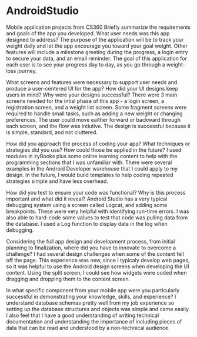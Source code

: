 # AndroidStudio
Mobile application projects from CS360
Briefly summarize the requirements and goals of the app you developed. What user needs was this app designed to address?
The purpose of the application will be to track your weight daily and let the app encourage you toward your goal weight. 
Other features will include a milestone greeting during the progress, a login entry to secure your data, and an email reminder. 
The goal of this application for each user is to see your progress day to day, as you go through a weight-loss journey. 

What screens and features were necessary to support user needs and produce a user-centered UI for the app? How did your UI designs keep users in mind? 
Why were your designs successful?
There were 3 main screens needed for the intial phase of this app - a login screen, a registration screen, and a weight list screen. Some fragment screens were required
to handle small tasks, such as adding a new weight or changing preferences. The user could move eaither forward or backward through each screen, and the flow was intiutive.
The design is successful because it is simple, standard, and not cluttered.


How did you approach the process of coding your app? What techniques or strategies did you use? How could those be applied in the future?
I used modules in zyBooks plus some online learning content to help with the programming sections that I was unfamiliar with. There were several examples in the 
Android Developer warehouse that I could apply to my design. In the future, I would build templates to help coding repeated strategies simple and have less overhead.


How did you test to ensure your code was functional? Why is this process important and what did it reveal?
Android Studio has a very typical debugging system using a screen called Logcat, and adding some breakpoints. These were very helpful with identifying run-time errors. 
I was also able to hard-code some values to test that code was pulling data from the database. I used a Log function to display data in the log when debugging.


Considering the full app design and development process, from initial planning to finalization, where did you have to innovate to overcome a challenge?
I had several design challenges when some of the content fell off the page. This experience was new, since I typicaly develop web pages, 
so it was helpful to use the Android design screens when developing the UI content. Using the split screen, I could see how widgets were coded when 
dragging and dropping them to the content screen.


In what specific component from your mobile app were you particularly successful in demonstrating your knowledge, skills, and experience?
I understand database schemas pretty well from my job experience so setting up the database structures and objects was simple and came easily. I also feel that
I have a good understanding of writing technical documentation and understanding the importance of including pieces of data that can be 
read and understood by a non-technical audience.

